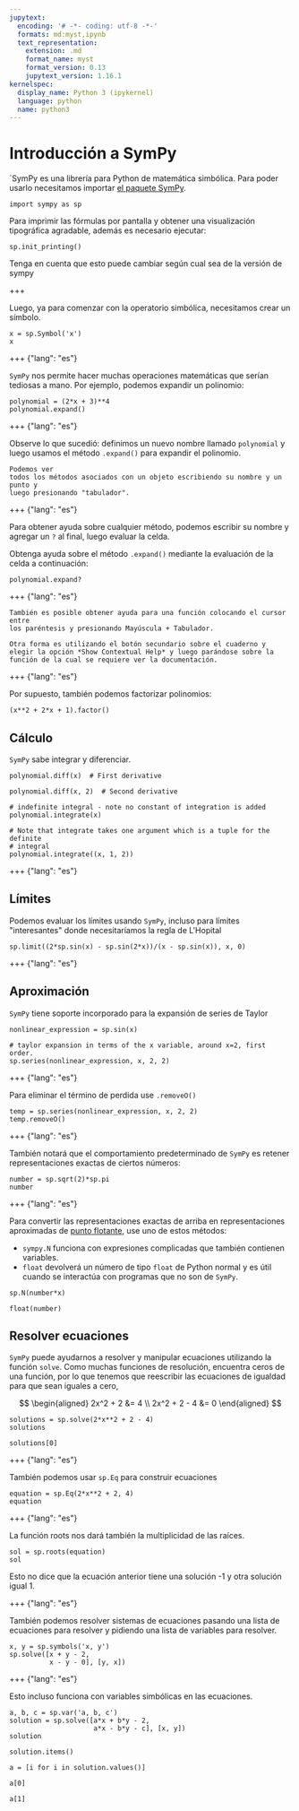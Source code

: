 ```yaml
---
jupytext:
  encoding: '# -*- coding: utf-8 -*-'
  formats: md:myst,ipynb
  text_representation:
    extension: .md
    format_name: myst
    format_version: 0.13
    jupytext_version: 1.16.1
kernelspec:
  display_name: Python 3 (ipykernel)
  language: python
  name: python3
---
```


# Introducción a SymPy

`SymPy es una librería para Python de matemática simbólica. Para poder usarlo necesitamos importar [el paquete SymPy](http://docs.sympy.org/latest/index.html).

```{code-cell} ipython3
import sympy as sp
```

Para imprimir las fórmulas por pantalla y obtener una visualización tipográfica agradable, además es necesario ejecutar:

```{code-cell} ipython3
sp.init_printing()
```

Tenga en cuenta que esto puede cambiar según cual sea de la versión de sympy

+++

Luego, ya para comenzar con la operatorio simbólica, necesitamos crear un símbolo.

```{code-cell} ipython3
x = sp.Symbol('x')
x
```

+++ {"lang": "es"}

`SymPy` nos permite hacer muchas operaciones matemáticas que serían tediosas a
mano. Por ejemplo, podemos expandir un polinomio:

```{code-cell} ipython3
polynomial = (2*x + 3)**4
polynomial.expand()
```

+++ {"lang": "es"}

Observe lo que sucedió: definimos un nuevo nombre llamado `polynomial`
y luego usamos el método `.expand()` para expandir el polinomio.

```{hint}
Podemos ver
todos los métodos asociados con un objeto escribiendo su nombre y un punto y
luego presionando "tabulador".
````

+++ {"lang": "es"}

Para obtener ayuda sobre cualquier método, podemos escribir su nombre y
agregar un `?` al final, luego evaluar la celda.

Obtenga ayuda sobre el método `.expand()` mediante la evaluación de la celda a continuación:

```{code-cell} ipython3
polynomial.expand?
```

+++ {"lang": "es"}

```{hint}
También es posible obtener ayuda para una función colocando el cursor entre
los paréntesis y presionando Mayúscula + Tabulador.

Otra forma es utilizando el botón secundario sobre el cuaderno y elegir la opción *Show Contextual Help* y luego parándose sobre la función de la cual se requiere ver la documentación.
```

+++ {"lang": "es"}

Por supuesto, también podemos factorizar polinomios:

```{code-cell} ipython3
(x**2 + 2*x + 1).factor()
```

## Cálculo

`SymPy` sabe integrar y diferenciar.

```{code-cell} ipython3
polynomial.diff(x)  # First derivative
```

```{code-cell} ipython3
polynomial.diff(x, 2)  # Second derivative
```

```{code-cell} ipython3
# indefinite integral - note no constant of integration is added
polynomial.integrate(x)
```

```{code-cell} ipython3
# Note that integrate takes one argument which is a tuple for the definite
# integral
polynomial.integrate((x, 1, 2))
```

+++ {"lang": "es"}

## Límites

Podemos evaluar los límites usando `SymPy`, incluso para límites "interesantes"
donde necesitaríamos la regla de L'Hopital

```{code-cell} ipython3
sp.limit((2*sp.sin(x) - sp.sin(2*x))/(x - sp.sin(x)), x, 0)
```

+++ {"lang": "es"}

## Aproximación

`SymPy` tiene soporte incorporado para la expansión de series de Taylor

```{code-cell} ipython3
nonlinear_expression = sp.sin(x)

# taylor expansion in terms of the x variable, around x=2, first order.
sp.series(nonlinear_expression, x, 2, 2)
```

+++ {"lang": "es"}

Para eliminar el término de perdida use `.removeO()`

```{code-cell} ipython3
temp = sp.series(nonlinear_expression, x, 2, 2)
temp.removeO()
```

+++ {"lang": "es"}

También notará que el comportamiento predeterminado de `SymPy` es retener
representaciones exactas de ciertos números:

```{code-cell} ipython3
number = sp.sqrt(2)*sp.pi
number
```

+++ {"lang": "es"}

Para convertir las representaciones exactas de arriba en representaciones
aproximadas de [punto flotante](https://en.wikipedia.org/wiki/Floating_point), use uno de estos métodos:

- `sympy.N` funciona con expresiones complicadas que también contienen variables.
- `float` devolverá un número de tipo `float` de Python normal y es útil cuando se interactúa
con programas que no son de `SymPy`.

```{code-cell} ipython3
sp.N(number*x)
```

```{code-cell} ipython3
float(number)
```

## Resolver ecuaciones

`SymPy` puede ayudarnos a resolver y manipular  ecuaciones utilizando la
función `solve`. Como muchas funciones de resolución, encuentra ceros de una función, por lo que tenemos que reescribir las ecuaciones de igualdad para que sean iguales a cero,

$$
\begin{aligned}
 2x^2 + 2 &= 4 \\
 2x^2 + 2 - 4 &= 0
\end{aligned}
$$

```{code-cell} ipython3
solutions = sp.solve(2*x**2 + 2 - 4)
solutions
```

```{code-cell} ipython3
solutions[0]
```

+++ {"lang": "es"}

También podemos usar `sp.Eq` para construir ecuaciones

```{code-cell} ipython3
equation = sp.Eq(2*x**2 + 2, 4)
equation
```

+++ {"lang": "es"}

La función roots nos dará también la multiplicidad de las raíces.

```{code-cell} ipython3
sol = sp.roots(equation)
sol
```

Esto no dice que la ecuación anterior tiene una solución -1 y otra solución
igual 1.

+++ {"lang": "es"}

También podemos resolver sistemas de ecuaciones pasando una lista de
ecuaciones para resolver y pidiendo una lista de variables para resolver.

```{code-cell} ipython3
x, y = sp.symbols('x, y')
sp.solve([x + y - 2,
          x - y - 0], [y, x])
```

+++ {"lang": "es"}

Esto incluso funciona con variables simbólicas en las ecuaciones.

```{code-cell} ipython3
a, b, c = sp.var('a, b, c')
solution = sp.solve([a*x + b*y - 2,
                     a*x - b*y - c], [x, y])
solution
```

```{code-cell} ipython3
solution.items()
```

```{code-cell} ipython3
a = [i for i in solution.values()]
```

```{code-cell} ipython3
a[0]
```

```{code-cell} ipython3
a[1]
```
